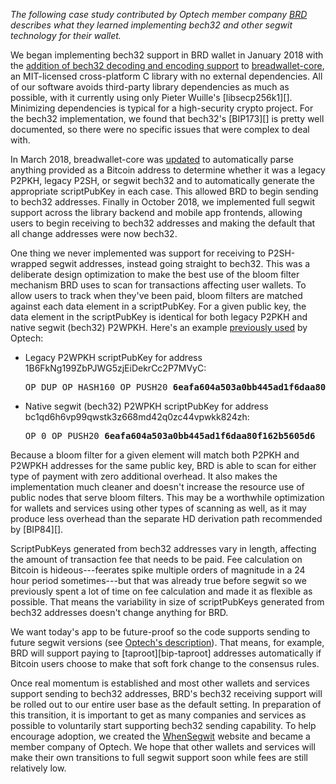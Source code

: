 *The following case study contributed by Optech member company [BRD][]
describes what they learned implementing bech32 and other segwit
technology for their wallet.*

We began implementing bech32 support in BRD wallet in January 2018 with the
[addition of bech32 decoding and encoding support][brd pr1] to
[breadwallet-core][], an MIT-licensed cross-platform C library
with no external dependencies.  All of our software avoids
third-party library dependencies as much as possible, with it currently
using only Pieter Wuille's [libsecp256k1][].  Minimizing dependencies is
typical for a high-security crypto project. For the bech32
implementation, we found that bech32's [BIP173][] is pretty well
documented, so there were no specific issues that were complex to
deal with.

In March 2018, breadwallet-core was [updated][brd pr2] to automatically parse
anything provided as a Bitcoin address to determine whether it was a
legacy P2PKH, legacy P2SH, or segwit bech32 and to automatically
generate the appropriate scriptPubKey in each case.  This allowed BRD to
begin sending to bech32 addresses.  Finally in October 2018, we
implemented full segwit support across the library backend and mobile
app frontends, allowing users to begin receiving to bech32 addresses and
making the default that all change addresses were now bech32.

One thing we never implemented was support for receiving to
P2SH-wrapped segwit addresses, instead going straight to bech32.  This
was a deliberate design optimization to make the best use of the bloom
filter mechanism BRD uses to scan for transactions affecting user
wallets.  To allow users to track when they've been paid, bloom filters
are matched against each data element in a scriptPubKey.  For a given
public key, the data element in the scriptPubKey is identical for both
legacy P2PKH and native segwit (bech32) P2WPKH.  Here's an example
[previously used][identical spk data] by Optech:

- Legacy P2WPKH scriptPubKey for address 1B6FkNg199ZbPJWG5zjEiDekrCc2P7MVyC:

  <pre>OP_DUP OP_HASH160 OP_PUSH20 <b>6eafa604a503a0bb445ad1f6daa80f162b5605d6</b> OP_EQUALVERIFY OP_CHECKSIG</pre>

- Native segwit (bech32) P2WPKH scriptPubKey for address bc1qd6h6vp99qwstk3z668md42q0zc44vpwkk824zh:

  <pre>OP_0 OP_PUSH20 <b>6eafa604a503a0bb445ad1f6daa80f162b5605d6</b></pre>

Because a bloom filter for a given element will match both P2PKH and
P2WPKH addresses for the same public key, BRD is able to scan for either
type of payment with zero additional overhead.  It also makes the
implementation much cleaner and doesn't increase the resource use of
public nodes that serve bloom filters.  This may be a worthwhile
optimization for wallets and services using other types of scanning as
well, as it may produce less overhead than the separate HD derivation
path recommended by [BIP84][].

ScriptPubKeys generated from bech32 addresses vary in length, affecting
the amount of transaction fee that needs to be paid.
Fee calculation on Bitcoin is hideous---feerates spike multiple
orders of magnitude in a 24 hour period sometimes---but that was already
true before segwit so we previously spent a lot of time on fee
calculation and made it as flexible as possible.  That means
the variability in size of scriptPubKeys
generated from bech32 addresses doesn't change anything for BRD.

We want today's app to be future-proof so the code supports
sending to future segwit versions (see [Optech's description][bech32
future]).  That means, for example, BRD will support paying to
[taproot][bip-taproot] addresses automatically if Bitcoin users choose
to make that soft fork change to the consensus rules.

Once real momentum is established and most other wallets and services
support sending to bech32 addresses, BRD's bech32 receiving support will
be rolled out to our entire user base as the default setting.  In
preparation of this transition, it is important to get as many companies
and services as possible to voluntarily start supporting bech32 sending
capability.  To help encourage adoption, we created the [WhenSegwit][]
website and became a member company of Optech.  We hope that other wallets
and services will make their own transitions to full segwit support soon while
fees are still relatively low.

[BRD]: https://brd.com/
[brd pr1]: https://github.com/breadwallet/breadwallet-core/commit/2b17fe44619442c31f8a47c175f84b8992933346
[brd pr2]: https://github.com/breadwallet/breadwallet-core/commit/fd0abb92b07e41429e1170fb56716965cc7b64ab
[breadwallet-core]: https://github.com/breadwallet/breadwallet-core/
[identical spk data]: https://bitcoinops.org/en/bech32-sending-support/#sending-to-a-legacy-address
[bech32 future]: https://bitcoinops.org/en/bech32-sending-support/#automatic-bech32-support-for-future-soft-forks
[whensegwit]: https://whensegwit.com/
